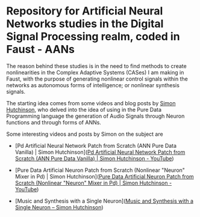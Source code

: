 # Repository for Artificial Neural Networks studies in the Digital Signal Processing realm, coded in Faust - AANs



The reason behind these studies is in the need to find methods to create nonlinearities in the Complex Adaptive Systems (CASes) I am making in Faust, with the purpose of generating nonlinear control signals within the networks as autonomous forms of intelligence; or nonlinear synthesis signals.

The starting idea comes from some videos and blog posts by [Simon Hutchinson](https://simonhutchinson.com/), who delved into the idea of using in the Pure Data Programming language the generation of Audio Signals through Neuron functions and through forms of ANNs.



Some interesting videos and posts by Simon on the subject are

- [Pd Artificial Neural Network Patch from Scratch (ANN Pure Data Vanilla) | Simon Hutchinson]([Pd Artificial Neural Network Patch from Scratch (ANN Pure Data Vanilla) | Simon Hutchinson - YouTube](https://www.youtube.com/watch?v=VAJeJAr3J7I&t=160s))

- [Pure Data Artificial Neuron Patch from Scratch (Nonlinear "Neuron" Mixer in Pd) | Simon Hutchinson]([Pure Data Artificial Neuron Patch from Scratch (Nonlinear &quot;Neuron&quot; Mixer in Pd) | Simon Hutchinson - YouTube](https://www.youtube.com/watch?v=PdJG5SFmVaw))

- [Music and Synthesis with a Single Neuron]([Music and Synthesis with a Single Neuron &#8211; Simon Hutchinson](https://simonhutchinson.com/2022/05/11/music-and-synthesis-with-a-single-neuron/)) 


